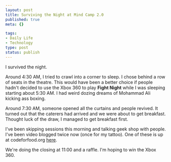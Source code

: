 ```yaml
--- 
layout: post
title: Surviving the Night at Mind Camp 2.0
published: true
meta: {}

tags: 
- Daily Life
- Technology
type: post
status: publish
---
```

I survived the night.

Around 4:30 AM, I tried to crawl into a corner to sleep. I chose behind a row of seats in the theatre. This would have been a better choice if people hadn't decided to use the Xbox 360 to play <strong>Fight Night</strong> while I was sleeping starting about 5:30 AM. I had weird dozing dreams of Mohammad Ali kicking ass boxing.

Around 7:30 AM, someone opened all the curtains and people revived. It turned out that the caterers had arrived and we were about to get breakfast. Thought luck of the draw, I managed to get breakfast first.

I've been skipping sessions this morning and talking geek shop with people. I've been video blogged twice now (once for my tattoo). One of these is up at codeforfood.org <a href="http://codeforfood.org/2006/04/30/my-very-first-5th-attempt-at-a-video-blog-post/">here</a>.

We're doing the closing at 11:00 and a raffle. I'm hoping to win the Xbox 360.
